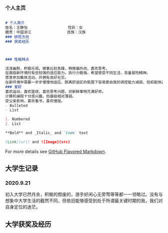 ### 个人主页


```markdown

# 个人简介
姓名：王静怡                  性别：女
籍贯：中国浙江                民族：汉族
### 研究方向
### 获奖经历



### 性格特点

活泼幽默，积极乐观。做事比较急躁，稍微偏外向，喜欢思考。
在面临新环境时有些较强的适应能力。执行力极强，希望感受不同生活，具备冒险精神。
愿意参加集体活动，并拥有良好社交。
在新环境中需要一步步慢慢地适应，脱离舒适区的氛围下容易使自我的调控能力减弱，但却能快速适应新环境。
### 爱好
喜欢运动，喜欢篮球，喜欢思考问题，对新鲜事物充满好奇。
计算机编程十分感兴趣，但基础相对薄弱。
受父亲影响，喜欢看书，喜欢慢摇。
- Bulleted
- List

1. Numbered
2. List

**Bold** and _Italic_ and `Code` text

[Link](url) and ![Image](src)
```

For more details see [GitHub Flavored Markdown](https://guides.github.com/features/mastering-markdown/).
## 大学生记录
### 2020.9.21 
初入大学已然月余，积极的颓废的，游手好闲心无旁骛等等都一一领略过。没有与想象中大学生活的截然不同，但依旧能够感受到处于所谓最关键时期的我，我们对自身定位的迷茫。
## 大学获奖及经历
